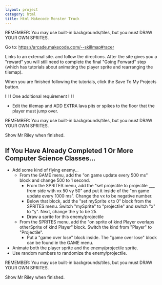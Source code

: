 ```yaml
---
layout: project
category: html
title: Html Makecode Monster Truck
---
```


REMEMBER: You may use built-in backgrounds/tiles, but you must DRAW YOUR OWN SPRITES.

Go to: https://arcade.makecode.com/--skillmap#racer

Links to an external site. and follow the directions. After the site gives you a "reward" you will still need to complete the final "Going Forward" step (which has tutorials about animating the player sprite and rearranging the tilemap).

When you are finished following the tutorials, click the Save To My Projects button.

! ! ! One additional requirement ! ! !

- Edit the tilemap and ADD EXTRA lava pits or spikes to the floor that the player must jump over.




REMEMBER: You may use built-in backgrounds/tiles, but you must DRAW YOUR OWN SPRITES.

Show Mr Riley when finished.



## If You Have Already Completed 1 Or More Computer Science Classes…

- Add some kind of flying enemy...
    - From the GAME menu, add the "on game update every 500 ms" block and change 500 to 1 second.
        - From the SPRITES menu, add the "set projectile to projectile ___ from side with vx 50 vy 50" and put it inside of the "on game update every 1000 ms". Change the vx to be negative number.
        - Below that block, add the "set mySprite x to 0" block from the SPRITES menu. Switch "mySprite" to "projectile" and switch "x" to "y". Next, change the y to be 25.
        - Draw a sprite for this enemy/projectile
    - From the SPRITES menu, add the "on sprite of kind Player overlaps otherSprite of kind Player" block. Switch the kind from "Player" to "Projectile".
        - Put a "game over lose" block inside. The "game over lose" block can be found in the GAME menu.
- Animate both the player sprite and the enemy/projectile sprite.
- Use random numbers to randomize the enemy/projectile.


REMEMBER: You may use built-in backgrounds/tiles, but you must DRAW YOUR OWN SPRITES.

Show Mr Riley when finished.
